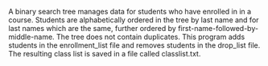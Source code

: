 A binary search tree manages data for students who have enrolled in in a course. Students
are alphabetically ordered in the tree by last name and for last names which are the same, further ordered by
first-name-followed-by-middle-name. The tree does not contain duplicates.
This program adds students in the enrollment_list file and removes students in the drop_list file. The resulting class list is saved in a file called classlist.txt.
